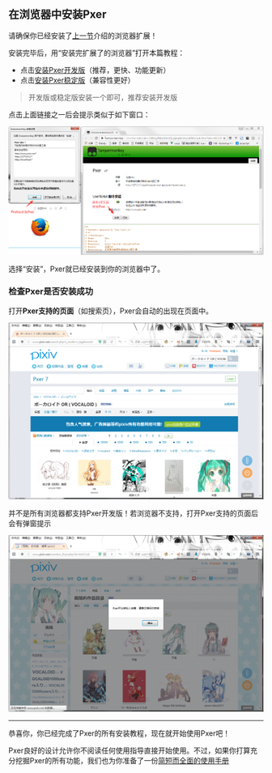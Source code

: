 ## 在浏览器中安装Pxer

请确保你已经安装了[上一节](/md/install_1)介绍的浏览器扩展！

安装完毕后，用“安装完扩展了的浏览器”打开本篇教程：

- 点击[安装Pxer开发版](http://pxer-app.pea3nut.org/pxer-dev.user.js)（推荐，更快、功能更新）
- 点击[安装Pxer稳定版](http://pxer-app.pea3nut.org/pxer-master.user.js)（兼容性更好）

> 开发版或稳定版安装一个即可，推荐安装开发版

点击上面链接之一后会提示类似于如下窗口：

![](/static/images/install_2-pxer-alert.png)

选择“安装”，Pxer就已经安装到你的浏览器中了。

### 检查Pxer是否安装成功

打开**Pxer支持的页面**（如搜索页），Pxer会自动的出现在页面中。

![](/static/images/pxer-ui-show-search.png)

并不是所有浏览器都支持Pxer开发版！若浏览器不支持，打开Pxer支持的页面后会有弹窗提示

![](/static/images/pxer-load-error-sign-dev.png)

---

恭喜你，你已经完成了Pxer的所有安装教程，现在就开始使用Pxer吧！

Pxer良好的设计允许你不阅读任何使用指导直接开始使用。不过，如果你打算充分挖掘Pxer的所有功能，我们也为你准备了一份[简短而全面的使用手册](/md/use)
